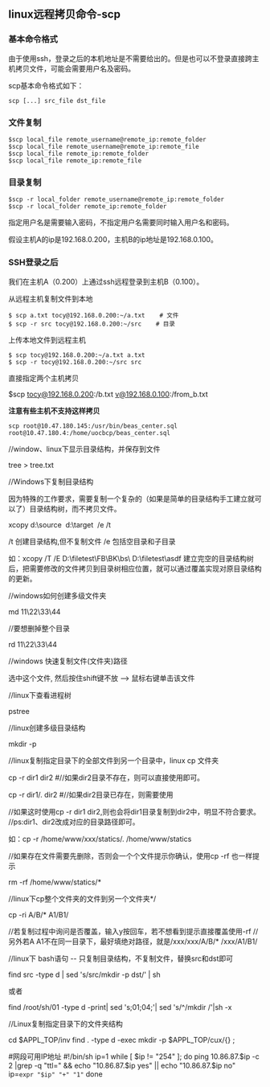 ## linux远程拷贝命令-scp

### 基本命令格式

由于使用ssh，登录之后的本机地址是不需要给出的。但是也可以不登录直接跨主机拷贝文件，可能会需要用户名及密码。

scp基本命令格式如下：
```
scp [...] src_file dst_file
```
### 文件复制
```
$scp local_file remote_username@remote_ip:remote_folder
$scp local_file remote_username@remote_ip:remote_file
$scp local_file remote_ip:remote_folder
$scp local_file remote_ip:remote_file
```
### 目录复制
```
$scp -r local_folder remote_username@remote_ip:remote_folder
$scp -r local_folder remote_ip:remote_folder
```

指定用户名是需要输入密码，不指定用户名需要同时输入用户名和密码。

假设主机A的ip是192.168.0.200，主机B的ip地址是192.168.0.100。

### SSH登录之后

我们在主机A（0.200）上通过ssh远程登录到主机B（0.100）。  

从远程主机复制文件到本地
```
$ scp a.txt tocy@192.168.0.200:~/a.txt    # 文件  
$ scp -r src tocy@192.168.0.200:~/src    # 目录   
```
上传本地文件到远程主机
```
$ scp tocy@192.168.0.200:~/a.txt a.txt  
$ scp -r tocy@192.168.0.200:~/src src  
```
直接指定两个主机拷贝

$scp tocy@192.168.0.200:/b.txt v@192.168.0.100:/from_b.txt  

**注意有些主机不支持这样拷贝**
```
scp root@10.47.180.145:/usr/bin/beas_center.sql root@10.47.180.4:/home/uocbcp/beas_center.sql  

```

//window、linux下显示目录结构，并保存到文件

tree > tree.txt

//Windows下复制目录结构

因为特殊的工作要求，需要复制一个复杂的（如果是简单的目录结构手工建立就可以了）目录结构树，而不拷贝文件。

xcopy d:\source  d:\target  /e /t

/t 创建目录结构,但不复制文件
/e 包括空目录和子目录

如：xcopy /T /E D:\filetest\FB\BK\bs\ D:\filetest\asdf
建立完空的目录结构树后，把需要修改的文件拷贝到目录树相应位置，就可以通过覆盖实现对原目录结构的更新。

//windows如何创建多级文件夹

md 11\22\33\44

//要想删掉整个目录

rd 11\22\33\44

//windows 快速复制文件(文件夹)路径

选中这个文件,   然后按住shift键不放  --> 鼠标右键单击该文件


//linux下查看进程树

pstree

//linux创建多级目录结构

mkdir -p 

//linux复制指定目录下的全部文件到另一个目录中，linux cp 文件夹

cp -r dir1 dir2 #//如果dir2目录不存在，则可以直接使用即可。

cp -r dir1/. dir2 #//如果dir2目录已存在，则需要使用

//如果这时使用cp -r dir1 dir2,则也会将dir1目录复制到dir2中，明显不符合要求。
//ps:dir1、dir2改成对应的目录路径即可。

如：cp -r /home/www/xxx/statics/. /home/www/statics

//如果存在文件需要先删除，否则会一个个文件提示你确认，使用cp -rf 也一样提示

rm -rf /home/www/statics/*  

//linux下cp整个文件夹的文件到另一个文件夹*/

cp -ri A/B/* A1/B1/ 

//若复制过程中询问是否覆盖，输入y按回车，若不想看到提示直接覆盖使用-rf
//另外若A A1不在同一目录下，最好填绝对路径，就是/xxx/xxx/A/B/* /xxx/A1/B1/

//linux下 bash语句 -- 只复制目录结构，不复制文件，替换src和dst即可

find src -type d | sed 's/src/mkdir -p dst/' | sh

或者

find /root/sh/01 -type d -print| sed 's;01;04;'| sed 's/^/mkdir /'|sh -x


//Linux复制指定目录下的文件夹结构

cd $APPL_TOP/inv
find . -type d -exec mkdir -p $APPL_TOP/cux/{} \;


#网段可用IP地址
#!/bin/sh
ip=1
while [ $ip != "254" ]; do
ping 10.86.87.$ip -c 2 |grep -q "ttl=" && echo "10.86.87.$ip yes" || echo "10.86.87.$ip no"
ip=`expr "$ip" "+" "1"`
done


